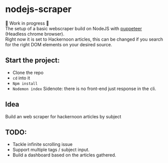 # nodejs-scraper

🚀 Work in progress 🚀  
The setup of a basic webscraper build on NodeJS with [puppeteer](https://github.com/GoogleChrome/puppeteer) (Headless chrome browser).  
Right now it is set to Hackernoon articles, this can be changed if you search for the right DOM elements on your desired source.

## Start the project:
- Clone the repo
- `cd` into it
- ```Npm install```
- ```Nodemon index```
 Sidenote: there is no front-end just response in the cli.

## Idea

Build an web scraper for hackernoon articles by subject

## TODO:

-   Tackle infinite scrolling issue
-   Support multiple tags / subject input.
-   Build a dashboard based on the articles gathered.
